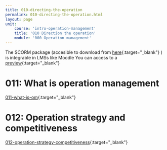 ```yaml
---
title: 010-directing-the-operation
permalink: 010-directing-the-operation.html
layout: page
unit:
    course: 'intro-operation-management'
    title: '010 Direction the operation'
    module: '000 Operation management'
---
```

The SCORM package (accesible to download from [here](./010-directing-the-operation/SCORM-010-directing-the-operation.zip){:target="_blank"} ) is integrable in LMSs like Moodle
You can access to a [preview](./010-directing-the-operation/preview){:target="_blank"}


# 011: What is operation management
[011-what-is-om](./010-directing-the-operation/011-what-is-om.pdf){:target="_blank"}

  
# 012: Operation strategy and competitiveness
[012-operation-strategy-competitiveness](./010-directing-the-operation/012-operation-strategy-competitiveness.pdf){:target="_blank"}



